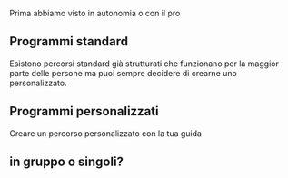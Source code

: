 
Prima abbiamo visto in autonomia o con il pro
## Programmi standard 


Esistono percorsi standard già strutturati che funzionano per la maggior parte delle persone ma puoi sempre decidere di crearne uno personalizzato.


## Programmi personalizzati

Creare un percorso personalizzato con la tua guida


## in gruppo o singoli? 

<!--stackedit_data:
eyJoaXN0b3J5IjpbLTEwMTA1ODY2NjVdfQ==
-->